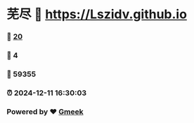 # 芜尽 :link: https://Lszidv.github.io 
### :page_facing_up: [20](https://Lszidv.github.io/tag.html) 
### :speech_balloon: 4 
### :hibiscus: 59355 
### :alarm_clock: 2024-12-11 16:30:03 
### Powered by :heart: [Gmeek](https://github.com/Meekdai/Gmeek)

